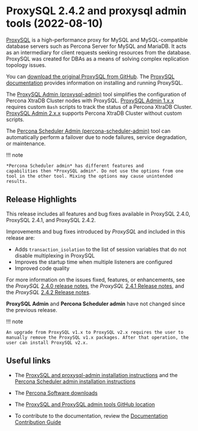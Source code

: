 # ProxySQL 2.4.2 and proxysql admin tools (2022-08-10)

[ProxySQL](https://proxysql.com/) is a high-performance proxy for MySQL and MySQL-compatible database servers such as Percona Server for MySQL and MariaDB. It acts as an intermediary for client requests seeking resources from the database. ProxySQL was created for DBAs as a means of solving complex replication topology issues. 

You can [download the original ProxySQL from GitHub](<https://github.com/sysown/proxysql/releases>). The [ProxySQL documentation](https://proxysql.com/documentation/) provides information on installing and running ProxySQL. 

The [ProxySQL Admin (proxysql-admin)](https://docs.percona.com/proxysql/v2-config.html) tool simplifies the configuration of Percona XtraDB Cluster nodes with ProxySQL. [ProxySQL Admin 1.x.x](https://docs.percona.com/proxysql/proxysql-v1.html) requires custom `Bash` scripts to track the status of a Percona XtraDB Cluster. [ProxySQL Admin 2.x.x](https://docs.percona.com/proxysql/psql-functions.html) supports Percona XtraDB Cluster without custom scripts.

The [Percona Scheduler Admin (percona-scheduler-admin)](https://docs.percona.com/proxysql/psa-scheduler.html) tool  can automatically perform a failover due to node failures, service degradation, or maintenance.

!!! note

    *Percona Scheduler admin* has different features and 
    capabilities then *ProxySQL admin*. Do not use the options from one 
    tool in the other tool. Mixing the options may cause unintended results.

## Release Highlights

This release includes all features and bug fixes available in ProxySQL 2.4.0, ProxySQL 2.4.1, and ProxySQL 2.4.2. 

Improvements and bug fixes introduced by *ProxySQL* and included in this release are:

* Adds `transaction_isolation` to the list of session variables that do not disable multiplexing in ProxySQL
* Improves the startup time when multiple listeners are configured
* Improved code quality 

For more information on the issues fixed, features, or enhancements, 
see the *ProxySQL* [2.4.0 release notes](<https://github.com/sysown/proxysql/releases/tag/v2.4.0>), the
*ProxySQL* [2.4.1 Release notes](https://github.com/sysown/proxysql/releases/tag/v2.4.1), and the *ProxySQL* [2.4.2 Release notes](https://github.com/sysown/proxysql/releases/tag/v2.4.2).


**ProxySQL Admin** and **Percona Scheduler admin** have not changed since the previous release.

!!! note 

    An upgrade from ProxySQL v1.x to ProxySQL v2.x requires the user to manually remove the ProxySQL v1.x packages. After that operation, the user can install ProxySQL v2.x.

## Useful links

* The [ProxySQL and proxysql-admin installation instructions](https://docs.percona.com/proxysql/install-v2.html) and the [Percona 
  Scheduler admin installation instructions](https://docs.percona.com/proxysql/psa-build.html)

* The [Percona Software downloads](https://www.percona.com/downloads/)

* The [ProxySQL and ProxySQL admin tools GitHub location](https://github.com/percona/proxysql-admin-tool)

* To contribute to the documentation, review the [Documentation Contribution Guide](https://github.com/percona/proxysql-admin-tool-doc/blob/main/source/contributing.md)
